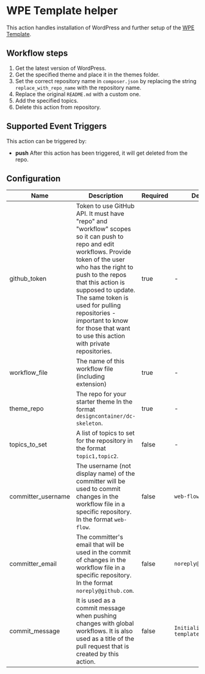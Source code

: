 # WPE Template helper
This action handles installation of WordPress and further setup of the [WPE Template](https://github.com/designcontainer/wpe-template).

## Workflow steps
1. Get the latest version of WordPress.
2. Get the specified theme and place it in the themes folder.
3. Set the correct repository name in `composer.json` by replacing the string `replace_with_repo_name` with the repository name.
4. Replace the original `README.md` with a custom one.
5. Add the specified topics.
6. Delete this action from repository.
## Supported Event Triggers

This action can be triggered by:
- **push** After this action has been triggered, it will get deleted from the repo.
## Configuration

Name | Description | Required | Default
--|------|--|--
github_token | Token to use GitHub API. It must have "repo" and "workflow" scopes so it can push to repo and edit workflows. Provide token of the user who has the right to push to the repos that this action is supposed to update. The same token is used for pulling repositories - important to know for those that want to use this action with private repositories. | true | -
workflow_file | The name of this workflow file (including extension) | true | -
theme_repo | The repo for your starter theme In the format `designcontainer/dc-skeleton`. | true | -
topics_to_set | A list of topics to set for the repository in the format `topic1,topic2`. | false | -
committer_username | The username (not display name) of the committer will be used to commit changes in the workflow file in a specific repository. In the format `web-flow`. | false | `web-flow`
committer_email | The committer's email that will be used in the commit of changes in the workflow file in a specific repository. In the format `noreply@github.com`.| false | `noreply@github.com`
commit_message | It is used as a commit message when pushing changes with global workflows. It is also used as a title of the pull request that is created by this action. | false | `Initialize new template`